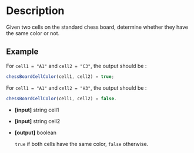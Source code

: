 # Description

Given two cells on the standard chess board, determine whether they have the same color or not.

## Example

For `cell1 = "A1"` and `cell2 = "C3"`, the output should be :

```javascript
chessBoardCellColor(cell1, cell2) = true;
```

For `cell1 = "A1"` and `cell2 = "H3"`, the output should be :

```javascript
chessBoardCellColor(cell1, cell2) = false.
```

- **[input]** string cell1
- **[input]** string cell2
- **[output]** boolean

  `true` if both cells have the same color, `false` otherwise.

